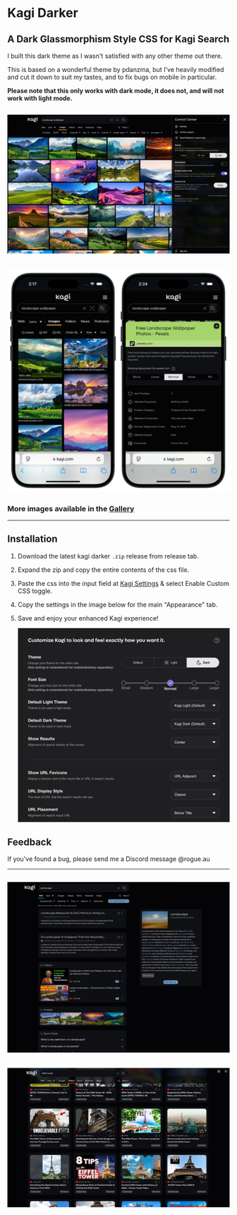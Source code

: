 # Kagi Darker
## A Dark Glassmorphism Style CSS for Kagi Search

I built this dark theme as I wasn't satisfied with any other theme out there.

This is based on a wonderful theme by pdanzma, but I've heavily modified and cut it down to suit my tastes, and to fix bugs on mobile in particular.

**Please note that this only works with dark mode, it does not, and will not work with light mode.**

![Image Search](images/dimages.jpg)
---
![iPhone](images/iphone.png)
---

### More images available in the [Gallery](GALLERY.md)
---

## Installation

1. Download the latest kagi darker `.zip` release from release tab.
2. Expand the zip and copy the entire contents of the css file.
3. Paste the css into the input field at [Kagi Settings](https://kagi.com/settings?p=custom_css) & select Enable Custom CSS toggle.
4. Copy the settings in the image below for the main "Appearance" tab.
5. Save and enjoy your enhanced Kagi experience!

   ![Appearance Settings](images/settings.jpg)

## Feedback

If you've found a bug, please send me a Discord message @rogue.au

---
![Search](images/dsearch.jpg)
---
![Video Search](images/dvideos.jpg)
---
